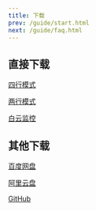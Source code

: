 ```yaml
---
title: 下载
prev: /guide/start.html
next: /guide/faq.html
---
```


## 直接下载

<a href="https://cdn.jsdelivr.net/gh/dunhuixiao/LiyuTargetMon@docs/targetmon/【鲤鱼监控】v1.3.9（四行模式）.jx3dat" download="【鲤鱼监控】v1.3.9（四行模式）.jx3dat">四行模式</a>

<a href="https://cdn.jsdelivr.net/gh/dunhuixiao/LiyuTargetMon@docs/targetmon/【鲤鱼监控】v1.3.9（两行模式）.jx3dat" download="【鲤鱼监控】v1.3.9（两行模式）.jx3dat">两行模式</a>

<a href="https://cdn.jsdelivr.net/gh/dunhuixiao/LiyuTargetMon@docs/targetmon/【鲤鱼监控】v1.3.9（白云监控）.jx3dat" download="【鲤鱼监控】v1.3.9（白云监控）.jx3dat">白云监控</a>

## 其他下载

[百度网盘](https://pan.baidu.com/s/1hSyngY6mqXcMS_bRytiVSw?pwd=zzdc)

[阿里云盘](https://www.aliyundrive.com/s/v46QasKM5Ct)

[GitHub](https://github.com/dunhuixiaohttps://cdn.jsdelivr.net/gh/dunhuixiao/LiyuTargetMon@docs/releases)
